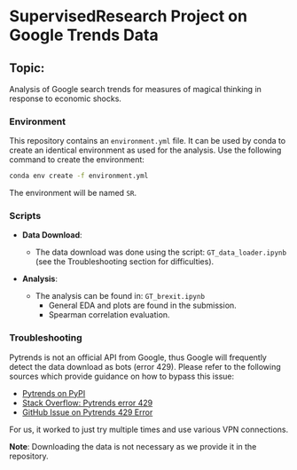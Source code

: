 # SupervisedResearch Project on Google Trends Data

## Topic:
Analysis of Google search trends for measures of magical thinking
in response to economic shocks.
### Environment
This repository contains an `environment.yml` file. It can be used by conda to create an identical environment as used for the analysis. Use the following command to create the environment:

```bash
conda env create -f environment.yml
```

The environment will be named `SR`.

### Scripts
- **Data Download**: 
  - The data download was done using the script: `GT_data_loader.ipynb` (see the Troubleshooting section for difficulties).

- **Analysis**:
  - The analysis can be found in: `GT_brexit.ipynb`
    - General EDA and plots are found in the submission.
    - Spearman correlation evaluation.

### Troubleshooting
Pytrends is not an official API from Google, thus Google will frequently detect the data download as bots (error 429). Please refer to the following sources which provide guidance on how to bypass this issue:
- [Pytrends on PyPI](https://pypi.org/project/pytrends/)
- [Stack Overflow: Pytrends error 429](https://stackoverflow.com/questions/50571317/pytrends-the-request-failed-google-returned-a-response-with-code-429)
- [GitHub Issue on Pytrends 429 Error](https://github.com/GeneralMills/pytrends/issues/538)

For us, it worked to just try multiple times and use various VPN connections.

**Note**: Downloading the data is not necessary as we provide it in the repository.

